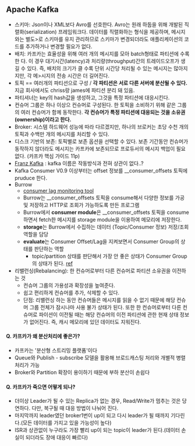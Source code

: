 ## Apache Kafka
- 스키마: Json이나 XML보다 Avro를 선호한다. Avro는 원래 하둡을 위해 개발된 직렬화(serialization) 프레임워크다. 데이터를 직렬화하는 형식을 제공하며, 메시지와는 별도>로 스키마를 유지 관리하므로 스키마가 변경되더라도 애플리케이션의 코드를 추가하거나
 변경할 필요가 없다.
- 배치: 카프카는 효율성을 위해 여러 개의 메시지를 모아 batch형태로 파티션에 수록한
다. 이 경우 대기시간(latency)과 처리량(throughput)간의 트레이드오프가 생길 수 있다. 즉, 배치의 크기가 클 수록 단위 시간당 처리될 수 있는 메시지는 많아지지만, 각 메>시지의 전송 시간은 더 길어진다.
- 토픽 == 여러개의 파티션으로 구성 / <b>각 파티션은 서로 다른 서버에 분산될 수 있다.</b> 지금 회사에서도 chriss랑 james에 파티션 분리 돼 있음.
- 파티셔너는 key의 hash값을 생성하고, 그것을 특정 파티션에 대응시킨다.
- 컨슈머 그룹은 하나 이상으 컨슈머로 구성된다. 한 토픽을 소비하기 위해 같은 그룹의 여러 컨슈머가 함께 동작한다. <b>각 컨슈머가 특정 파티션에 대응되는 것을 소유권(ownership)이라고 한다.</b>
- Broker: 시스템 하드웨어 성능에 따라 다르겠지만, 하나의 브로커는 초당 수천 개의 토픽과 수백만 개의 메시지를 처리할 수 있다.
- 디스크 기반의 보존: 토픽별로 보존 옵션을 선택할 수 있다. 보존 기간동안 컨슈머가 동작하지 않더라도 메시지는 카프카에 보존되므로 프로듀서의 메시지 백업이 필요 없다. (카프카 핵심 가이드 11p)
- [Franz Kafka](https://ko.wikipedia.org/wiki/%ED%94%84%EB%9E%80%EC%B8%A0_%EC%B9%B4%ED%94%84%EC%B9%B4) : kafka 이름은 작동방식과 전혀 상관이 없다..?
- Kafka Consumer V0.9 이상부터는 offset 정보를 __consumer_offsets 토픽에 pruduce 한다.
- Burrow
  - [consumer lag monitoring tool](https://blog.voidmainvoid.net/243)
  - Burrow는 __consumer_offsets 토픽을 consume해서 다양한 정보를 가공 및 저장하고 HTTP로 조회가 가능하도록 만든 프로그램
  - Burrow에서 <b>consumer module</b>은 __consumer_offsets 토픽을 consume하면서 fetch한 메시지를 storage module을 이용하여 메모리에 저장한다.
  - <b>storage</b>는 Burrow에서 수집하는 데이터 (Topic/Consumer 정보) 저장/조회 역할을 담당
  - <b>evaluate</b>는 Consumer Offset/Lag을 지켜보면서 Consumer Group의 상태를 판단하는 역할 
    - topic/partition 상태를 판단해서 가장 안 좋은 상태가 Consumer Group의 상태가 된다. [ref](https://dol9.tistory.com/273?category=699081)
- 리밸런싱(Rebalancing): 한 컨슈머로부터 다른 컨슈머로 파티션 소유권을 이전하는 것
  - 컨슈머 그룹의 가용성과 확장성을 높여준다. 
  - 쉽고 편리하게 컨슈머를 추가, 삭제할 수 있다.
  - 단점: 리밸런싱 하는 동안 컨슈머들은 메시지를 읽을 수 없기 때문에 해당 컨슈머 그룹 전체가 잠시나마 사용 불가 상태가 된다. 또한 한 컨슈머로부터 다른 컨슈머로 파이션이 이전될 때는 해당 컨슈머의 이전 파티션에 관한 현재 상태 정보가 없어진다. 즉, 캐시 메모리에 있던 데이터도 지워진다. 

#### Q. 카프카가 왜 분산처리에 좋은가?
- 카프카는 '분산형 스트리밍 플랫폼'이다
- Queue와 Publish - subscribe 모델을 활용해 브로드캐스팅 처리와 개별적 병렬 처리가 가능
- Broker와 Partition 확장이 용이하기 때문에 부하 분산이 손쉽다
#### Q. 카프카가 죽으면 어떻게 되나?
- 더이상 Leader가 될 수 있는 Replica가 없는 경우, Read/Write가 멈추는 것은 당연하다. 다만, 복구될 때 대응 방법이 나눠어 진다.
- 마지막까지 leader였던 broker1번이 up이 되고 다시 leader가 될 때까지 기다린다.(모든 데이터를 가지고 있을 가능성이 높다)
- ISR과 상관없이 누구라도 가장 빨리 up이 되는 topic이 leader가 된다.(데이터 손실이 되더라도 장애 대응이 빠르다)
